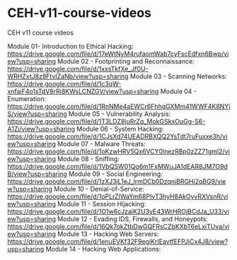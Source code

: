 # CEH-v11-course-videos
CEH v11 course videos

Module 01- Introduction to Ethical Hacking: https://drive.google.com/file/d/17eWtNyM4rufaomWab7cyFscEdfxn6Bwp/view?usp=sharing
Module 02 - Footprinting and Reconnaissance: https://drive.google.com/file/d/1xxsTkfXe_Jf0U-WRHZxtJ8z8FtvIZaNb/view?usp=sharing
Module 03 - Scanning Networks: https://drive.google.com/file/d/1c3qW-xnfaiF4o1sTdV8rRi8KWsLCNZGV/view?usp=sharing
Module 04 - Enumeration: https://drive.google.com/file/d/1RnNMe4aEWCr6FhhqGXMm41WWF4K8NYjS/view?usp=sharing
Module 05 - Vulnerability Analysis: https://drive.google.com/file/d/1T3LDZ8juRrZq_MokGSkxOuGg-S6-A1Zi/view?usp=sharing
Module 06 - System Hacking: https://drive.google.com/file/d/1CJsXd74UEADRBXQQ2YsTdt7ruFuxxe3h/view?usp=sharing
Module 07 - Malware Threats:  https://drive.google.com/file/d/1oKzwHRV5Qx6VCY0lnezRBp0zZZ71gmI2/view?usp=sharing
Module 08 - Sniffing: https://drive.google.com/file/d/1VbQSW01Qq6m1FxMWuJA1dEAR8JM7O9dB/view?usp=sharing
Module 09 - Social Engineering: https://drive.google.com/file/d/1zXJ3jL1eJ_lrmDCb0DzqniBRGHi2qBG9/view?usp=sharing
Module 10 - Denial-of-Service: https://drive.google.com/file/d/1oPLrZIWaYm68PIvT3hyH8AkOyvRXVsnR/view?usp=sharing
Module 11 - Session Hijacking: https://drive.google.com/file/d/1O1w6cJzaiK2U3yE43WrHROjBCdJa_U33/view?usp=sharing
Module 12 - Evading IDS, Firewalls, and Honeypots: https://drive.google.com/file/d/16Qk7okZtbDwGQFRsCZbKXbT6eLxiTUva/view?usp=sharing
Module 13 - Hacking Web Servers: https://drive.google.com/file/d/1enuEVKf32F9egiKrIEavtfEFPJjCx4J8/view?usp=sharing
Module 14 - Hacking Web Applications: 
